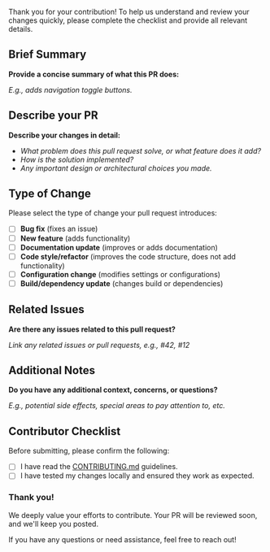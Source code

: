Thank you for your contribution!
To help us understand and review your changes quickly, please complete the checklist and
provide all relevant details.

## Brief Summary
**Provide a concise summary of what this PR does:**

_E.g., adds navigation toggle buttons._

## Describe your PR
**Describe your changes in detail:**

- _What problem does this pull request solve, or what feature does it add?_
- _How is the solution implemented?_
- _Any important design or architectural choices you made._

## Type of Change
Please select the type of change your pull request introduces:
- [ ] **Bug fix** (fixes an issue)
- [ ] **New feature** (adds functionality)
- [ ] **Documentation update** (improves or adds documentation)
- [ ] **Code style/refactor** (improves the code structure, does not add functionality)
- [ ] **Configuration change** (modifies settings or configurations)
- [ ] **Build/dependency update** (changes build or dependencies)

## Related Issues
**Are there any issues related to this pull request?**

_Link any related issues or pull requests, e.g., #42, #12_

## Additional Notes
**Do you have any additional context, concerns, or questions?**

_E.g., potential side effects, special areas to pay attention to, etc._

## Contributor Checklist
Before submitting, please confirm the following:
- [ ] I have read the [CONTRIBUTING.md](#) guidelines.
- [ ] I have tested my changes locally and ensured they work as expected.

### Thank you!
We deeply value your efforts to contribute. Your PR will be reviewed soon, and we'll
keep you posted.

If you have any questions or need assistance, feel free to reach out!
